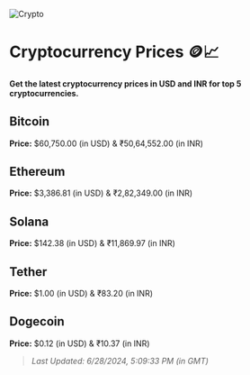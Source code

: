 
![Crypto](https://www.techguide.com.au/wp-content/uploads/2020/11/crypto3.jpeg)

# Cryptocurrency Prices 🪙📈

#### Get the latest cryptocurrency prices in USD and INR for top 5 cryptocurrencies.

## Bitcoin

**Price:** $60,750.00 (in USD) & ₹50,64,552.00 (in INR)

## Ethereum

**Price:** $3,386.81 (in USD) & ₹2,82,349.00 (in INR)

## Solana

**Price:** $142.38 (in USD) & ₹11,869.97 (in INR)

## Tether

**Price:** $1.00 (in USD) & ₹83.20 (in INR)

## Dogecoin

**Price:** $0.12 (in USD) & ₹10.37 (in INR)

> _Last Updated: 6/28/2024, 5:09:33 PM (in GMT)_
